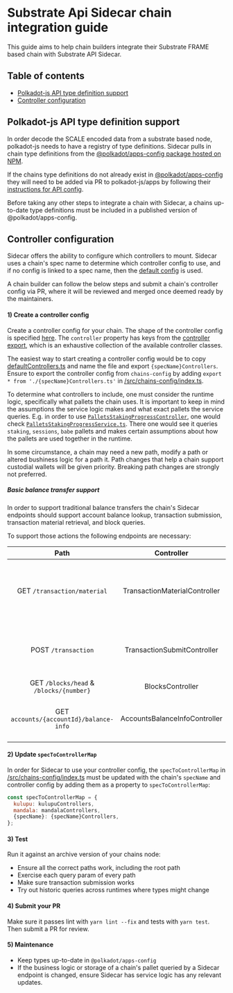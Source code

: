# Substrate Api Sidecar chain integration guide

This guide aims to help chain builders integrate their Substrate FRAME based chain with Substrate API Sidecar.

## Table of contents

- [Polkadot-js API type definition support](#polkadot-js-API-type-definition-support)
- [Controller configuration](controller-configuration)

## Polkadot-js API type definition support

In order decode the SCALE encoded data from a substrate based node, polkadot-js needs to have a registry of type definitions. Sidecar pulls in chain type definitions from the [@polkadot/apps-config package hosted on NPM](https://www.npmjs.com/package/@polkadot/apps-config).

If the chains type definitions do not already exist in [@polkadot/apps-config](https://github.com/polkadot-js/apps/tree/master/packages/apps-config) they will need to be added via PR to polkadot-js/apps by following their [instructions for API config](https://github.com/polkadot-js/apps/tree/master/packages/apps-config#api).

Before taking any other steps to integrate a chain with Sidecar, a chains up-to-date type definitions must be included in a published version of @polkadot/apps-config.

## Controller configuration

Sidecar offers the ability to configure which controllers to mount. Sidecar uses a chain's spec name to determine which controller config to use, and if no config is linked to a spec name, then the [default config](/src/chains-config/defaultControllers.ts) is used.

A chain builder can follow the below steps and submit a chain's controller config via PR, where it will be reviewed and merged once deemed ready by the maintainers.

#### 1) Create a controller config

 Create a controller config for your chain. The shape of the controller config is specified [here](/src/chains-config/ControllerConfig.ts). The `controller` property has keys from the [controller export](/src/controllers/index.ts), which is an exhaustive collection of the available controller classes.

 The easiest way to start creating a controller config would be to copy [defaultControllers.ts](/src/chains-config/ControllerConfig.ts) and name the file and export `{specName}Controllers`. Ensure to export the controller config from `chains-config` by adding `export * from './{specName}Controllers.ts'` in [/src/chains-config/index.ts](/src/chains-config/index.ts).

 To determine what controllers to include, one must consider the runtime logic, specifically what pallets the chain uses. It is important to keep in mind the assumptions the service logic makes and what exact pallets the service queries. E.g. in order to use [`PalletsStakingProgressController`](/src/controllers/pallets/PalletsStakingProgressController.ts), one would check [`PalletsStakingProgressService.ts`](/src/services/pallets/PalletsStakingProgressService.ts). There one would see it queries `staking`, `sessions`, `babe` pallets and makes certain assumptions about how the pallets are used together in the runtime.

In some circumstance, a chain may need a new path, modify a path or altered bushiness logic for a path it. Path changes that help a chain support custodial wallets will be given priority. Breaking path changes are strongly not preferred.

##### Basic balance transfer support

In order to support traditional balance transfers the chain's Sidecar endpoints should support account balance lookup, transaction submission, transaction material retrieval, and block queries.

To support those actions the following endpoints are necessary:

|                   Path                   |           Controller          |                                 Description                                |
|:----------------------------------------:|:-----------------------------:|:--------------------------------------------------------------------------:|
|       GET  `/transaction/material`       | TransactionMaterialController | Get all the network information needed to construct a transaction offline. |
|            POST `/transaction`           |  TransactionSubmitController  |            Submit a transaction to the node's transaction pool.            |
| GET `/blocks/head`  & `/blocks/{number}` |        BlocksController       |                                Get a block.                                |
|  GET `accounts/{accountId}/balance-info` | AccountsBalanceInfoController |                   Get balance information for an account.                  |

#### 2) Update `specToControllerMap`

In order for Sidecar to use your controller config, the `specToControllerMap` in [/src/chains-config/index.ts](/src/chains-config/index.ts) must be updated with the chain's `specName` and controller config by adding them as a property to `specToControllerMap`:

```javascript
const specToControllerMap = {
  kulupu: kulupuControllers,
  mandala: mandalaControllers,
  {specName}: {specName}Controllers,
};
```

#### 3) Test

Run it against an archive version of your chains node:

- Ensure all the correct paths work, including the root path
- Exercise each query param of every path
- Make sure transaction submission works
- Try out historic queries across runtimes where types might change

#### 4) Submit your PR

Make sure it passes lint with `yarn lint --fix` and tests with `yarn test`. Then submit a PR for review.

#### 5) Maintenance

- Keep types up-to-date in `@polkadot/apps-config`
- If the business logic or storage of a chain's pallet queried by a Sidecar endpoint is changed, ensure Sidecar has service logic has any relevant updates.
